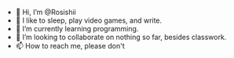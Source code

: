 - 👋 Hi, I’m @Rosishii
- 👀 I like to sleep, play video games, and write.
- 🌱 I’m currently learning programming.
- 💞️ I’m looking to collaborate on nothing so far, besides classwork.
- 📫 How to reach me, please don't

<!---
Rosishii/Rosishii is a ✨ special ✨ repository because its `README.md` (this file) appears on your GitHub profile.
You can click the Preview link to take a look at your changes.
--->
